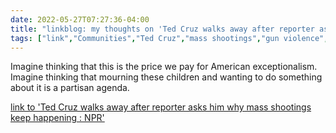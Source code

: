 ---date: 2022-05-27T07:27:36-04:00title: "linkblog: my thoughts on 'Ted Cruz walks away after reporter asks him why mass shootings keep happening : NPR'"tags: ["link","Communities","Ted Cruz","mass shootings","gun violence","Uvalde shooting","American exceptionalism"]---Imagine thinking that this is the price we pay for American exceptionalism. Imagine thinking that mourning these children and wanting to do something about it is a partisan agenda. [link to 'Ted Cruz walks away after reporter asks him why mass shootings keep happening : NPR'](https://www.npr.org/2022/05/27/1101693246/ted-cruz-walks-off-reporter-uvalde-texas-school-shooting)